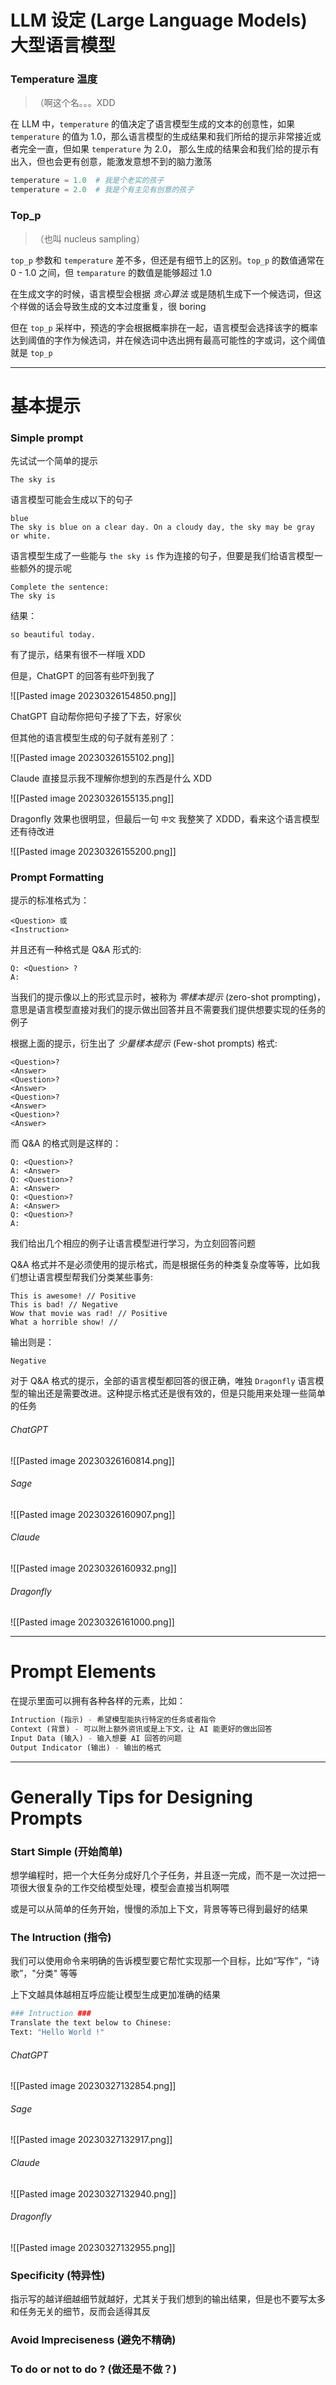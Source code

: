 
# LLM 设定 (Large Language Models) 大型语言模型

### Temperature 温度 

>（啊这个名。。。XDD

在 LLM 中，`temperature` 的值决定了语言模型生成的文本的创意性，如果 `temperature` 的值为 1.0，那么语言模型的生成结果和我们所给的提示非常接近或者完全一直，但如果 `temperature` 为 2.0， 那么生成的结果会和我们给的提示有出入，但也会更有创意，能激发意想不到的脑力激荡

```python
temperature = 1.0  # 我是个老实的孩子
temperature = 2.0  # 我是个有主见有创意的孩子
```

### Top_p 

> （也叫 nucleus sampling）

`top_p` 参数和 `temperature` 差不多，但还是有细节上的区别。`top_p` 的数值通常在 0 - 1.0 之间，但 `temparature` 的数值是能够超过 1.0

在生成文字的时候，语言模型会根据 _贪心算法_ 或是随机生成下一个候选词，但这个样做的话会导致生成的文本过度重复，很 boring

但在 `top_p` 采样中，预选的字会根据概率排在一起，语言模型会选择该字的概率达到阈值的字作为候选词，并在候选词中选出拥有最高可能性的字或词，这个阈值就是 `top_p`

---

# 基本提示

### Simple prompt

先试试一个简单的提示

```prompt
The sky is
```

语言模型可能会生成以下的句子

```prompt
blue
The sky is blue on a clear day. On a cloudy day, the sky may be gray or white.
```

语言模型生成了一些能与 `the sky is` 作为连接的句子，但要是我们给语言模型一些额外的提示呢

```prompt
Complete the sentence:
The sky is
```

结果：

```prompt
so beautiful today.
```

有了提示，结果有很不一样哦 XDD

但是，ChatGPT 的回答有些吓到我了

![[Pasted image 20230326154850.png]]

ChatGPT 自动帮你把句子接了下去，好家伙

但其他的语言模型生成的句子就有差别了：

![[Pasted image 20230326155102.png]]

Claude 直接显示我不理解你想到的东西是什么 XDD

![[Pasted image 20230326155135.png]]

Dragonfly 效果也很明显，但最后一句 `中文` 我整笑了 XDDD，看来这个语言模型还有待改进

![[Pasted image 20230326155200.png]]

### Prompt Formatting

提示的标准格式为：

```prompt
<Question> 或
<Instruction>
```

并且还有一种格式是 Q&A 形式的:

```prompt
Q: <Question> ?
A: 
```

当我们的提示像以上的形式显示时，被称为 _零樣本提示_ (zero-shot prompting)，意思是语言模型直接对我们的提示做出回答并且不需要我们提供想要实现的任务的例子

根据上面的提示，衍生出了 _少量樣本提示_ (Few-shot prompts) 格式:

```prompt
<Question>?
<Answer>
<Question>?
<Answer>
<Question>?
<Answer>
<Question>?
<Answer>
```

而 Q&A 的格式则是这样的：

```prompt
Q: <Question>?
A: <Answer>
Q: <Question>?
A: <Answer>
Q: <Question>?
A: <Answer>
Q: <Question>?
A:
```

我们给出几个相应的例子让语言模型进行学习，为立刻回答问题

Q&A 格式并不是必须使用的提示格式，而是根据任务的种类复杂度等等，比如我们想让语言模型帮我们分类某些事务:

```prompt
This is awesome! // Positive
This is bad! // Negative
Wow that movie was rad! // Positive
What a horrible show! //
```

输出则是：

`Negative`

对于 Q&A 格式的提示，全部的语言模型都回答的很正确，唯独 `Dragonfly` 语言模型的输出还是需要改进。这种提示格式还是很有效的，但是只能用来处理一些简单的任务

###### ChatGPT

![[Pasted image 20230326160814.png]]

###### Sage

![[Pasted image 20230326160907.png]]

###### Claude

![[Pasted image 20230326160932.png]]

###### Dragonfly

![[Pasted image 20230326161000.png]]


---
# Prompt Elements

在提示里面可以拥有各种各样的元素，比如：

```python
Intruction (指示) - 希望模型能执行特定的任务或者指令
Context (背景) - 可以附上额外资讯或是上下文，让 AI 能更好的做出回答
Input Data (输入) - 输入想要 AI 回答的问题
Output Indicator (输出) - 输出的格式
```

---
# Generally Tips for Designing Prompts

### Start Simple (开始简单)

想学编程时，把一个大任务分成好几个子任务，并且逐一完成，而不是一次过把一项很大很复杂的工作交给模型处理，模型会直接当机啊喂

或是可以从简单的任务开始，慢慢的添加上下文，背景等等已得到最好的结果

### The Intruction (指令)

我们可以使用命令来明确的告诉模型要它帮忙实现那一个目标，比如“写作”，“诗歌”，"分类" 等等

上下文越具体越相互呼应能让模型生成更加准确的结果

```python
### Intruction ###
Translate the text below to Chinese:
Text: "Hello World !"
```

###### ChatGPT

![[Pasted image 20230327132854.png]]

###### Sage

![[Pasted image 20230327132917.png]]

###### Claude 

![[Pasted image 20230327132940.png]]

###### Dragonfly

![[Pasted image 20230327132955.png]]




### Specificity (特异性)

指示写的越详细越细节就越好，尤其关于我们想到的输出结果，但是也不要写太多和任务无关的细节，反而会适得其反



### Avoid Impreciseness (避免不精确)



### To do or not to do ? (做还是不做？)